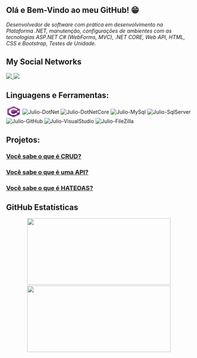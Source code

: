 ## Olá e Bem-Vindo ao meu GitHub! 😁
*Desenvolvedor de software com prática em desenvolvimento na Plataforma .NET, manutenção, configurações de ambientes com as tecnologias ASP.NET C# (WebForms, MVC), .NET CORE, Web API, HTML, CSS e Bootstrap, Testes de Unidade.*<br>
## **My Social Networks**

<p align="left">
  <a href="https://www.linkedin.com/in/dev-jcnascimento/" alt="Linkedin" target="blank">
  <img src="https://img.shields.io/badge/LinkedIn-0077B5?style=for-the-badge&logo=linkedin&logoColor=white">
  </a> 
  <a href="https://wa.me/5522988224294" alt="WhatsApp" target="_blank">
  <img src="https://img.shields.io/badge/WhatsApp-25D366?style=for-the-badge&logo=whatsapp&logoColor=white">
  </a>
<br>

## **Linguagens e Ferramentas:**  
<p align="left">
    <img align="center" alt="Julio-Csharp" height="30" width="40" src="https://raw.githubusercontent.com/devicons/devicon/master/icons/csharp/csharp-original.svg">
    <img align="center" alt="Julio-DotNet" height="30" width="40" src="https://cdn.jsdelivr.net/gh/devicons/devicon/icons/dot-net/dot-net-original-wordmark.svg">
  <img align="center" alt="Julio-DotNetCore" height="30" width="40" src="https://cdn.jsdelivr.net/gh/devicons/devicon/icons/dotnetcore/dotnetcore-plain.svg">
   <img align="center" alt="Julio-MySql" height="100" width="40" src="https://cdn.jsdelivr.net/gh/devicons/devicon/icons/mysql/mysql-plain-wordmark.svg">
  <img align="center" alt="Julio-SqlServer" height="100" width="40" src="https://cdn.jsdelivr.net/gh/devicons/devicon/icons/microsoftsqlserver/microsoftsqlserver-plain-wordmark.svg">
  <img align="center" alt="Julio-GitHub" height="60" width="40" src="https://cdn.jsdelivr.net/gh/devicons/devicon/icons/github/github-original-wordmark.svg">
  <img align="center" alt="Julio-VisualStudio" height="100" width="80" src="https://cdn.jsdelivr.net/gh/devicons/devicon/icons/visualstudio/visualstudio-plain-wordmark.svg">
   <img align="center" alt="Julio-FileZilla" height="100" width="60" src="https://cdn.jsdelivr.net/gh/devicons/devicon/icons/filezilla/filezilla-plain-wordmark.svg">
</p>

## Projetos:   

### **[Você sabe o que é CRUD?](https://github.com/juliodive/api-social-games)**
### **[Você sabe o que é uma API?](https://github.com/juliodive/product-management)** 
### **[Você sabe o que é HATEOAS?](https://github.com/dev-jcnascimento/contact-list)** 

## **GitHub Estatísticas**
<div align="center">
  <a href="https://github.com/dev-jcnascimento">
  <img height="180em" width="390em" src="https://github-readme-stats.vercel.app/api?username=dev-jcnascimento&show_icons=true&theme=default&include_all_commits=true&count_private=true"/>
  <img height="180em" width="390em" src="https://github-readme-stats.vercel.app/api/top-langs/?username=dev-jcnascimento&layout=compact&langs_count=7&theme=default"/>
</div>
  

<!--
**juliodive/juliodive** is a ✨ _special_ ✨ repository because its `README.md` (this file) appears on your GitHub profile.

Here are some ideas to get you started:

- 🔭 I’m currently working on ...
- 🌱 I’m currently learning ...
- 👯 I’m looking to collaborate on ...
- 🤔 I’m looking for help with ...
- 💬 Ask me about ...
- 📫 How to reach me: ...
- 😄 Pronouns: ...
- ⚡ Fun fact: ...

-->
